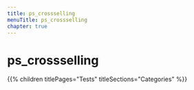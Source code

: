 ```yaml
---
title: ps_crossselling
menuTitle: ps_crossselling
chapter: true
---
```


# ps_crossselling

{{% children titlePages="Tests" titleSections="Categories" %}}
